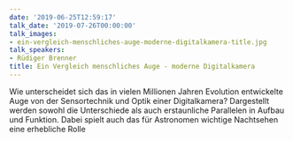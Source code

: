 ```yaml
---
date: '2019-06-25T12:59:17'
talk_date: '2019-07-26T00:00:00'
talk_images:
- ein-vergleich-menschliches-auge-moderne-digitalkamera-title.jpg
talk_speakers:
- Rüdiger Brenner
title: Ein Vergleich menschliches Auge - moderne Digitalkamera
---
```

Wie unterscheidet sich das in vielen Millionen Jahren Evolution entwickelte Auge von der Sensortechnik   und Optik einer Digitalkamera? Dargestellt werden sowohl die Unterschiede als auch erstaunliche Parallelen in Aufbau und Funktion. Dabei spielt auch das für Astronomen wichtige Nachtsehen eine erhebliche Rolle

